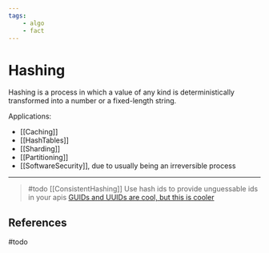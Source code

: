 ```yaml
---
tags:
    - algo
    - fact
---
```


# Hashing

Hashing is a process in which a value of any kind is deterministically transformed into a number or a fixed-length string.

Applications:

* [[Caching]]
* [[HashTables]]
* [[Sharding]]
* [[Partitioning]]
* [[SoftwareSecurity]], due to usually being an irreversible process

___

>#todo
> [[ConsistentHashing]]
> Use hash ids to provide unguessable ids in your apis
> [GUIDs and UUIDs are cool, but this is cooler](https://www.youtube.com/watch?utm_source=pocket_mylist&v=tSuwe7FowzE)


## References

#todo